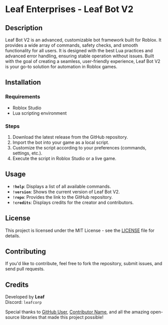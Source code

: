 # Leaf Enterprises - Leaf Bot V2

## Description
Leaf Bot V2 is an advanced, customizable bot framework built for Roblox. It provides a wide array of commands, safety checks, and smooth functionality for all users. It is designed with the best Lua practices and advanced error handling, ensuring stable operation without issues. Built with the goal of creating a seamless, user-friendly experience, Leaf Bot V2 is your go-to solution for automation in Roblox games.

## Installation
### Requirements
- Roblox Studio
- Lua scripting environment

### Steps
1. Download the latest release from the GitHub repository.
2. Import the bot into your game as a local script.
3. Customize the script according to your preferences (commands, settings, etc.).
4. Execute the script in Roblox Studio or a live game.

## Usage
- **`!help`**: Displays a list of all available commands.
- **`!version`**: Shows the current version of Leaf Bot V2.
- **`!repo`**: Provides the link to the GitHub repository.
- **`!credits`**: Displays credits for the creator and contributors.

## License
This project is licensed under the MIT License - see the [LICENSE](./LICENSE) file for details.

## Contributing
If you'd like to contribute, feel free to fork the repository, submit issues, and send pull requests.

## Credits
Developed by **Leaf**  
Discord: `leafcorp`

Special thanks to [GitHub User](#), [Contributor Name](#), and all the amazing open-source libraries that made this project possible! 
